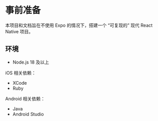 # 事前准备
本项目和文档旨在不使用 Expo 的情况下，搭建一个 “可复现的” 现代 React Native 项目。

## 环境
- Node.js 18 及以上

iOS 相关依赖：
- XCode
- Ruby

Android 相关依赖：
- Java
- Android Studio